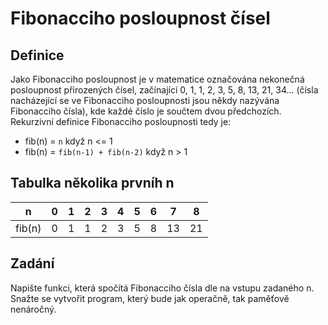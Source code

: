 # Fibonacciho posloupnost čísel

## Definice

Jako Fibonacciho posloupnost je v matematice označována nekonečná posloupnost přirozených čísel, začínající 0, 1, 1, 2, 3, 5, 8, 13, 21, 34… (čísla nacházející se ve Fibonacciho posloupnosti jsou někdy nazývána Fibonacciho čísla), kde každé číslo je součtem dvou předchozích. Rekurzivní definice Fibonacciho posloupnosti tedy je:

- fib(n) = `n` když n <= 1
- fib(n) = `fib(n-1) + fib(n-2)` když n > 1

## Tabulka několika prvníh n

| n      | 0   | 1   | 2   | 3   | 4   | 5   | 6   | 7   | 8   |
| ------ | --- | --- | --- | --- | --- | --- | --- | --- | --- |
| fib(n) | 0   | 1   | 1   | 2   | 3   | 5   | 8   | 13  | 21  |

## Zadání

Napište funkci, která spočítá Fibonacciho čísla dle na vstupu zadaného n. Snažte se vytvořit program, který bude jak operačně, tak paměťově nenáročný.

